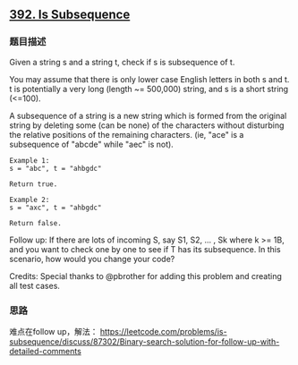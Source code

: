 ## [392. Is Subsequence](https://leetcode-cn.com/problems/is-subsequence/)

### 题目描述

Given a string s and a string t, check if s is subsequence of t.

You may assume that there is only lower case English letters in both s and t. t is potentially a very long (length ~= 500,000) string, and s is a short string (<=100).

A subsequence of a string is a new string which is formed from the original string by deleting some (can be none) of the characters without disturbing the relative positions of the remaining characters. (ie, "ace" is a subsequence of "abcde" while "aec" is not).

```
Example 1:
s = "abc", t = "ahbgdc"

Return true.

Example 2:
s = "axc", t = "ahbgdc"

Return false.
```

Follow up:
If there are lots of incoming S, say S1, S2, ... , Sk where k >= 1B, and you want to check one by one to see if T has its subsequence. In this scenario, how would you change your code?

Credits:
Special thanks to @pbrother for adding this problem and creating all test cases.

### 思路

难点在follow up，解法：
https://leetcode.com/problems/is-subsequence/discuss/87302/Binary-search-solution-for-follow-up-with-detailed-comments